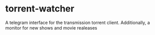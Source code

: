 # torrent-watcher
A telegram interface for the transmission torrent client.
Additionally, a monitor for new shows and movie realeases
